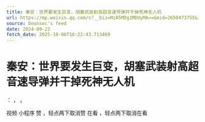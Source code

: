 ```yaml
---
title: 秦安：世界要发生巨变，胡塞武装射高超音速导弹并干掉死神无人机
url: https://mp.weixin.qq.com/s?__biz=MzA5MDg1MDUyMA==&mid=2650473755&idx=1&sn=264cb57309ce9f3f527745fef535a3de
source: Doonsec's feed
date: 2024-09-22
fetch_date: 2025-10-06T18:22:43.713409
---
```


# 秦安：世界要发生巨变，胡塞武装射高超音速导弹并干掉死神无人机

：
，
。

视频
小程序
赞
，轻点两下取消赞
在看
，轻点两下取消在看